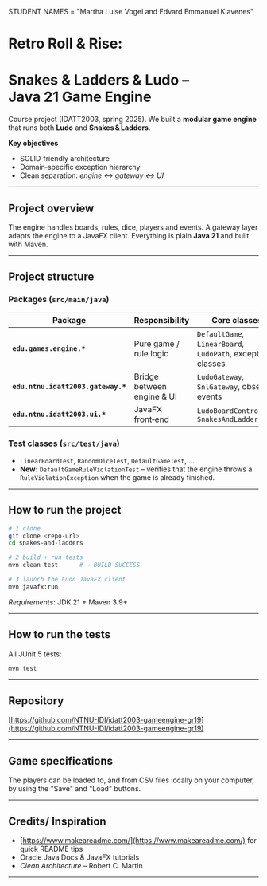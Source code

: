 STUDENT NAMES = "Martha Luise Vogel and Edvard Emmanuel Klavenes"

# Retro Roll & Rise:
# Snakes & Ladders & Ludo – Java 21 Game Engine

Course project (IDATT2003, spring 2025). We built a **modular game engine** that
runs both **Ludo** and **Snakes & Ladders**.

**Key objectives**

* SOLID‑friendly architecture
* Domain‑specific exception hierarchy
* Clean separation: *engine ↔ gateway ↔ UI*

---

## Project overview

The engine handles boards, rules, dice, players and events.  A gateway layer
adapts the engine to a JavaFX client.  Everything is plain **Java 21** and
built with Maven.

---

## Project structure

### Packages (`src/main/java`)

| Package                            | Responsibility             | Core classes                                                |
| ---------------------------------- | -------------------------- | ----------------------------------------------------------- |
| **`edu.games.engine.*`**           | Pure game / rule logic     | `DefaultGame`, `LinearBoard`, `LudoPath`, exception classes |
| **`edu.ntnu.idatt2003.gateway.*`** | Bridge between engine & UI | `LudoGateway`, `SnlGateway`, observer events                |
| **`edu.ntnu.idatt2003.ui.*`**      | JavaFX front‑end           | `LudoBoardController`, `SnakesAndLaddersApp`                |

### Test classes (`src/test/java`)

* `LinearBoardTest`, `RandomDiceTest`, `DefaultGameTest`, …
* **New:** `DefaultGameRuleViolationTest` – verifies that the engine throws a
  `RuleViolationException` when the game is already finished.

---

## How to run the project
```bash
# 1 clone
git clone <repo‑url>
cd snakes-and-ladders

# 2 build + run tests
mvn clean test      # → BUILD SUCCESS

# 3 launch the Ludo JavaFX client
mvn javafx:run
```

*Requirements*: JDK 21 + Maven 3.9+

---

## How to run the tests

All JUnit 5 tests:

```bash
mvn test
```

---

## Repository

[https://github.com/NTNU-IDI/idatt2003-gameengine-gr19](https://github.com/NTNU-IDI/idatt2003-gameengine-gr19)

---

## Game specifications

The players can be loaded to, and from CSV files locally on your computer, by using the "Save" and "Load" buttons.

---

## Credits/ Inspiration

* [https://www.makeareadme.com/](https://www.makeareadme.com/) for quick README tips
* Oracle Java Docs & JavaFX tutorials
* *Clean Architecture* – Robert C. Martin
---
